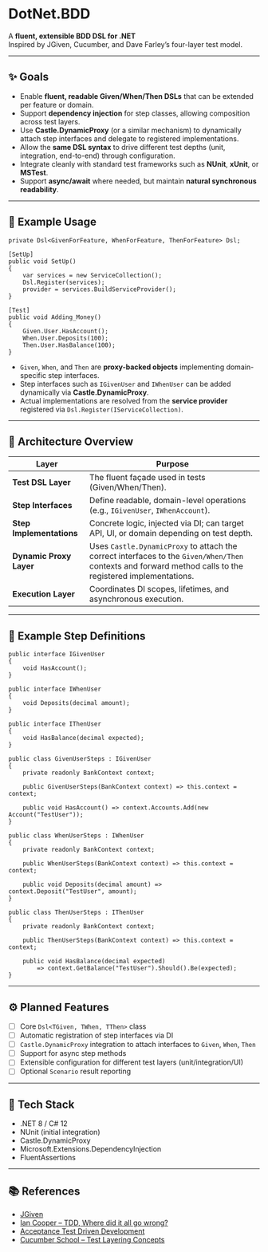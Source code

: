 # DotNet.BDD

A **fluent, extensible BDD DSL for .NET**  
Inspired by JGiven, Cucumber, and Dave Farley’s four-layer test model.

---

## ✨ Goals

- Enable **fluent, readable Given/When/Then DSLs** that can be extended per feature or domain.  
- Support **dependency injection** for step classes, allowing composition across test layers.  
- Use **Castle.DynamicProxy** (or a similar mechanism) to dynamically attach step interfaces and delegate to registered implementations.
- Allow the **same DSL syntax** to drive different test depths (unit, integration, end-to-end) through configuration.  
- Integrate cleanly with standard test frameworks such as **NUnit**, **xUnit**, or **MSTest**.  
- Support **async/await** where needed, but maintain **natural synchronous readability**.

---

## 🧠 Example Usage

```
private Dsl<GivenForFeature, WhenForFeature, ThenForFeature> Dsl;

[SetUp]
public void SetUp()
{
    var services = new ServiceCollection();
    Dsl.Register(services);
    provider = services.BuildServiceProvider();
}

[Test]
public void Adding_Money()
{
    Given.User.HasAccount();
    When.User.Deposits(100);
    Then.User.HasBalance(100);
}
```

- `Given`, `When`, and `Then` are **proxy-backed objects** implementing domain-specific step interfaces.
- Step interfaces such as `IGivenUser` and `IWhenUser` can be added dynamically via **Castle.DynamicProxy**.
- Actual implementations are resolved from the **service provider** registered via `Dsl.Register(IServiceCollection)`.

---

## 🧩 Architecture Overview

| Layer | Purpose |
|-------|----------|
| **Test DSL Layer** | The fluent façade used in tests (Given/When/Then). |
| **Step Interfaces** | Define readable, domain-level operations (e.g., `IGivenUser`, `IWhenAccount`). |
| **Step Implementations** | Concrete logic, injected via DI; can target API, UI, or domain depending on test depth. |
| **Dynamic Proxy Layer** | Uses `Castle.DynamicProxy` to attach the correct interfaces to the `Given/When/Then` contexts and forward method calls to the registered implementations. |
| **Execution Layer** | Coordinates DI scopes, lifetimes, and asynchronous execution. |

---

## 🧩 Example Step Definitions

```
public interface IGivenUser
{
    void HasAccount();
}

public interface IWhenUser
{
    void Deposits(decimal amount);
}

public interface IThenUser
{
    void HasBalance(decimal expected);
}

public class GivenUserSteps : IGivenUser
{
    private readonly BankContext context;

    public GivenUserSteps(BankContext context) => this.context = context;

    public void HasAccount() => context.Accounts.Add(new Account("TestUser"));
}

public class WhenUserSteps : IWhenUser
{
    private readonly BankContext context;

    public WhenUserSteps(BankContext context) => this.context = context;

    public void Deposits(decimal amount) => context.Deposit("TestUser", amount);
}

public class ThenUserSteps : IThenUser
{
    private readonly BankContext context;

    public ThenUserSteps(BankContext context) => this.context = context;

    public void HasBalance(decimal expected)
        => context.GetBalance("TestUser").Should().Be(expected);
}
```

---

## ⚙️ Planned Features

- [ ] Core `Dsl<TGiven, TWhen, TThen>` class  
- [ ] Automatic registration of step interfaces via DI  
- [ ] `Castle.DynamicProxy` integration to attach interfaces to `Given`, `When`, `Then`  
- [ ] Support for async step methods  
- [ ] Extensible configuration for different test layers (unit/integration/UI)  
- [ ] Optional `Scenario` result reporting  

---

## 🧰 Tech Stack

- .NET 8 / C# 12  
- NUnit (initial integration)  
- Castle.DynamicProxy  
- Microsoft.Extensions.DependencyInjection  
- FluentAssertions  

---

## 📚 References

- [JGiven](https://jgiven.org/)  
- [Ian Cooper – TDD, Where did it all go wrong?](https://www.youtube.com/watch?v=EZ05e7EMOLM)  
- [Acceptance Test Driven Development](https://dojoconsortium.org/assets/ATDD%20-%20How%20to%20Guide.pdf)
- [Cucumber School – Test Layering Concepts](https://school.cucumber.io/)
